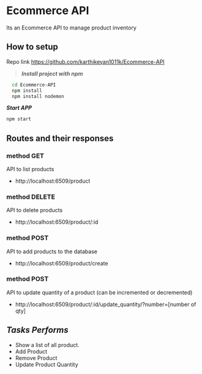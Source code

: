 
# Ecommerce API
Its an Ecommerce API to manage product inventory









## How to setup

Repo link https://github.com/karthikeyan1011k/Ecommerce-API


> ***Install project with npm***       

```bash
  cd Ecommerce-API
  npm install
  npm install nodemon

```

***Start APP***

```bash 
npm start
```

## Routes and their responses


### method GET
API to list products
- http://localhost:6509/product

### method DELETE 
API to delete products
- http://localhost:6509/product/:id

### method POST
API to add products to the database
- http://localhost:6509/product/create

### method POST
API to update quantity of a product (can be incremented or decremented)
- http://localhost:6509/product/:id/update_quantity/?number=[number of qty]
## ***Tasks Performs***

- Show a list of all product. 
- Add Product
- Remove Product
- Update Product Quantity 





